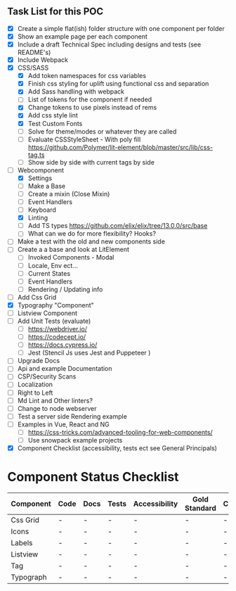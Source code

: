 ## Task List for this POC

- [x] Create a simple flat(ish) folder structure with one component per folder
- [x] Show an example page per each component
- [x] Include a draft Technical Spec including designs and tests (see README's)
- [x] Include Webpack
- [x] CSS/SASS
  - [x] Add token namespaces for css variables
  - [x] Finish css styling for uplift using functional css and separation
  - [x] Add Sass handling with webpack
  - [ ] List of tokens for the component if needed
  - [x] Change tokens to  use pixels instead of rems
  - [x] Add css style lint
  - [x] Test Custom Fonts 
  - [ ] Solve for theme/modes or whatever they are called 
  - [ ] Evaluate CSSStyleSheet  - With poly fill  https://github.com/Polymer/lit-element/blob/master/src/lib/css-tag.ts
  - [ ] Show side by side with current tags
by side
- [ ] Webcomponent 
  - [x] Settings
  - [ ] Make a Base
  - [ ] Create a mixin (Close Mixin)
  - [ ] Event Handlers
  - [ ] Keyboard
  - [x] Linting
  - [ ] Add TS types https://github.com/elix/elix/tree/13.0.0/src/base
  - [ ] What can we do for more flexibility? Hooks?
- [ ] Make a test with the old and new components side 
- [ ] Create a a base and look at LitElement
  - [ ] Invoked Components - Modal
  - [ ] Locale, Env ect...
  - [ ] Current States
  - [ ] Event Handlers
  - [ ] Rendering / Updating info
- [ ] Add Css Grid 
- [x] Typography "Component"
- [ ] Listview Component
- [ ] Add Unit Tests (evaluate)
  - [ ] https://webdriver.io/
  - [ ] https://codecept.io/
  - [ ] https://docs.cypress.io/
  - [ ] Jest (Stencil Js uses Jest and Puppeteer )
- [ ] Upgrade Docs
- [ ] Api and example Documentation
- [ ] CSP/Security Scans
- [ ] Localization
- [ ] Right to Left
- [ ] Md Lint and Other linters?
- [ ] Change to node webserver
- [ ] Test a server side Rendering example
- [ ] Examples in Vue, React and NG
  - [ ] https://css-tricks.com/advanced-tooling-for-web-components/ 
  - [ ] Use snowpack example projects
- [x] Component Checklist (accessibility, tests ect see General Principals) 

# Component Status Checklist

| Component               | Code        | Docs         | Tests      | Accessibility | Gold Standard | Converted |
|-------------------------|-------------|--------------|------------|---------------|---------------|-----------|
| Css Grid                |            -|             -|           -|              -|              -|          -| 
| Icons                   |            -|             -|           -|              -|              -|          -|
| Labels                  |            -|             -|           -|              -|              -|          -|
| Listview                |            -|             -|           -|              -|              -|          -|
| Tag                     |            -|             -|           -|              -|              -|          -|
| Typograph               |            -|             -|           -|              -|              -|          -| 
